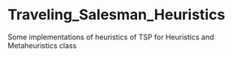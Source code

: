 # Traveling_Salesman_Heuristics
Some implementations of heuristics of TSP for Heuristics and Metaheuristics class
